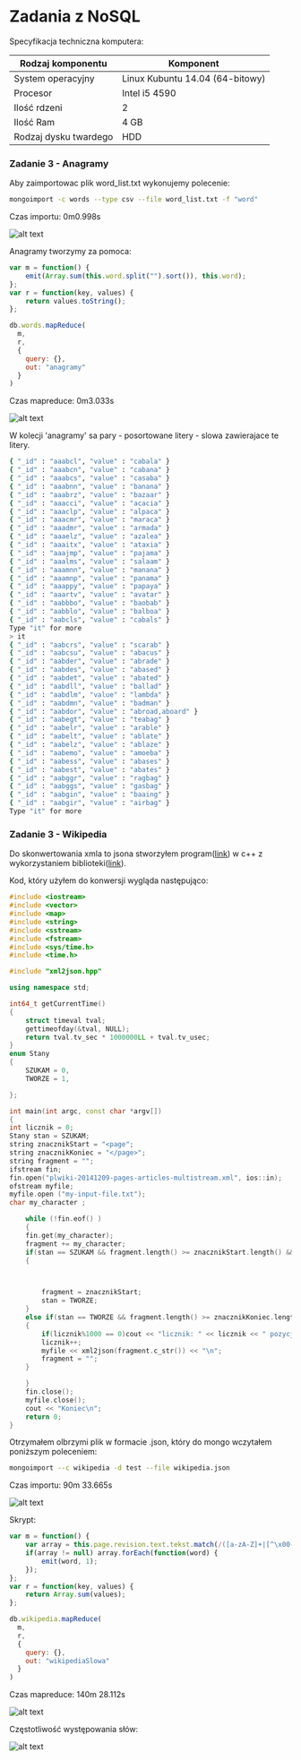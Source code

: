 # Zadania z NoSQL

Specyfikacja techniczna komputera:

| Rodzaj komponentu    | Komponent                       |
|-----------------------|---------------------------------|
| System operacyjny     | Linux Kubuntu 14.04 (64-bitowy) |
| Procesor              | Intel i5 4590                   |
| Ilość rdzeni          | 2                               |
| Ilość Ram             | 4 GB                            |
| Rodzaj dysku twardego | HDD                             |



### Zadanie 3 - Anagramy

Aby zaimportowac plik word_list.txt wykonujemy polecenie:
```sh
mongoimport -c words --type csv --file word_list.txt -f "word"
```
Czas importu: 0m0.998s

![alt text](https://raw.githubusercontent.com/adrozdowski/NoSQL/master/anagramyimport.png "")

Anagramy tworzymy za pomoca:
```js
var m = function() {
	emit(Array.sum(this.word.split("").sort()), this.word);
};
var r = function(key, values) {
	return values.toString();
};

db.words.mapReduce(
  m,
  r,
  {
    query: {},
    out: "anagramy"
  }
)
```
Czas mapreduce: 0m3.033s

![alt text](https://raw.githubusercontent.com/adrozdowski/NoSQL/master/anagramymap.png "")

W kolecji 'anagramy' sa pary - posortowane litery - slowa zawierajace te litery.

```sh
{ "_id" : "aaabcl", "value" : "cabala" }
{ "_id" : "aaabcn", "value" : "cabana" }
{ "_id" : "aaabcs", "value" : "casaba" }
{ "_id" : "aaabnn", "value" : "banana" }
{ "_id" : "aaabrz", "value" : "bazaar" }
{ "_id" : "aaacci", "value" : "acacia" }
{ "_id" : "aaaclp", "value" : "alpaca" }
{ "_id" : "aaacmr", "value" : "maraca" }
{ "_id" : "aaadmr", "value" : "armada" }
{ "_id" : "aaaelz", "value" : "azalea" }
{ "_id" : "aaaitx", "value" : "ataxia" }
{ "_id" : "aaajmp", "value" : "pajama" }
{ "_id" : "aaalms", "value" : "salaam" }
{ "_id" : "aaamnn", "value" : "manana" }
{ "_id" : "aaamnp", "value" : "panama" }
{ "_id" : "aaappy", "value" : "papaya" }
{ "_id" : "aaartv", "value" : "avatar" }
{ "_id" : "aabbbo", "value" : "baobab" }
{ "_id" : "aabblo", "value" : "balboa" }
{ "_id" : "aabcls", "value" : "cabals" }
Type "it" for more
> it
{ "_id" : "aabcrs", "value" : "scarab" }
{ "_id" : "aabcsu", "value" : "abacus" }
{ "_id" : "aabder", "value" : "abrade" }
{ "_id" : "aabdes", "value" : "abased" }
{ "_id" : "aabdet", "value" : "abated" }
{ "_id" : "aabdll", "value" : "ballad" }
{ "_id" : "aabdlm", "value" : "lambda" }
{ "_id" : "aabdmn", "value" : "badman" }
{ "_id" : "aabdor", "value" : "abroad,aboard" }
{ "_id" : "aabegt", "value" : "teabag" }
{ "_id" : "aabelr", "value" : "arable" }
{ "_id" : "aabelt", "value" : "ablate" }
{ "_id" : "aabelz", "value" : "ablaze" }
{ "_id" : "aabemo", "value" : "amoeba" }
{ "_id" : "aabess", "value" : "abases" }
{ "_id" : "aabest", "value" : "abates" }
{ "_id" : "aabggr", "value" : "ragbag" }
{ "_id" : "aabggs", "value" : "gasbag" }
{ "_id" : "aabgin", "value" : "baaing" }
{ "_id" : "aabgir", "value" : "airbag" }
Type "it" for more
```

### Zadanie 3 - Wikipedia

Do skonwertowania xmla to jsona stworzyłem program([link](https://github.com/klatoszewski/nosql/tree/master/konwerter)) w c++ z wykorzystaniem biblioteki([link](https://github.com/Cheedoong/xml2json)).

Kod, który użyłem do konwersji wygląda następująco:

```cpp
#include <iostream>
#include <vector>
#include <map>
#include <string>
#include <sstream>
#include <fstream>
#include <sys/time.h>
#include <time.h>

#include "xml2json.hpp"

using namespace std;

int64_t getCurrentTime()
{
	struct timeval tval;
	gettimeofday(&tval, NULL);
	return tval.tv_sec * 1000000LL + tval.tv_usec;
}
enum Stany
{
    SZUKAM = 0,
    TWORZE = 1,

};

int main(int argc, const char *argv[])
{
int licznik = 0;
Stany stan = SZUKAM;
string znacznikStart = "<page";
string znacznikKoniec = "</page>";
string fragment = "";
ifstream fin;
fin.open("plwiki-20141209-pages-articles-multistream.xml", ios::in);
ofstream myfile;
myfile.open ("my-input-file.txt");
char my_character ;

	while (!fin.eof() )
    {
	fin.get(my_character);
	fragment += my_character;
	if(stan == SZUKAM && fragment.length() >= znacznikStart.length() && znacznikStart == fragment.substr (fragment.length()-znacznikStart.length(),znacznikStart.length()))
    {



        fragment = znacznikStart;
        stan = TWORZE;
    }
    else if(stan == TWORZE && fragment.length() >= znacznikKoniec.length() && znacznikKoniec == fragment.substr (fragment.length()-znacznikKoniec.length(),znacznikKoniec.length()))
    {
        if(licznik%1000 == 0)cout << "licznik: " << licznik << " pozycja w pliku: " << fin.tellg()/1048576 << endl;
        licznik++;
        myfile << xml2json(fragment.c_str()) << "\n";
        fragment = "";
    }

	}
    fin.close();
    myfile.close();
    cout << "Koniec\n";
	return 0;
}
```
Otrzymałem olbrzymi plik w formacie .json, który do mongo wczytałem poniższym poleceniem:

```sh
mongoimport --c wikipedia -d test --file wikipedia.json
```

Czas importu: 90m 33.665s

![alt text](https://raw.githubusercontent.com/adrozdowski/NoSQL/master/wikiimport.png "")

Skrypt:

```js
var m = function() {
    var array = this.page.revision.text.tekst.match(/([a-zA-Z]+|[^\x00-\x7F]+)+/g);
    if(array != null) array.forEach(function(word) {
        emit(word, 1);
    });
};
var r = function(key, values) {
    return Array.sum(values);
};

db.wikipedia.mapReduce(
  m,
  r,
  {
    query: {},
    out: "wikipediaSlowa"
  }
)
```
Czas mapreduce: 140m 28.112s

![alt text](https://raw.githubusercontent.com/adrozdowski/NoSQL/master/wikimap.png "")

Częstotliwość występowania słów:

![alt text](https://raw.githubusercontent.com/adrozdowski/NoSQL/master/wykres.png "")

